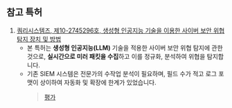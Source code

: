 ## 참고 특허

1. [쿼리시스템즈, 제10-2745296호, 생성형 인공지능 기술을 이용한 사이버 보안 위협 탐지 장치 및 방법](references/10-2745296.md)
    * 본 특허는 **생성형 인공지능(LLM)** 기술을 적용한 사이버 보안 위협 탐지에 관한 것으로, **실시간으로 미러 패킷을 수집**하고 이를 정규화, 분석하여 위협을 탐지합니다.
    * 기존 SIEM 시스템은 전문가의 수작업 분석이 필요하며, 필드 수가 적고 로그 포맷이 상이하여 자동화 및 확장에 한계가 있었습니다.
      > [평가](references/evluation/10-2745296.md)
